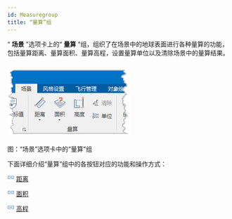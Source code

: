 ```yaml
---
id: Measuregroup
title: “量算”组
---
```

“ **场景** ”选项卡上的“ **量算**
”组，组织了在场景中的地球表面进行各种量算的功能，包括量算距离、量算面积、量算高程，设置量算单位以及清除场景中的量算结果。

![](img/MeasureGroup.png)  
---  
图：“场景”选项卡中的“量算”组  
  
下面详细介绍“量算”组中的各按钮对应的功能和操作方式：

![](../img/smalltitle.png) [距离](MeasureDistance3DBut  )

![](../img/smalltitle.png) [面积](MeasureArea3DBut  )

![](../img/smalltitle.png) [高程](MeasureAltitude3DBut  )

 

